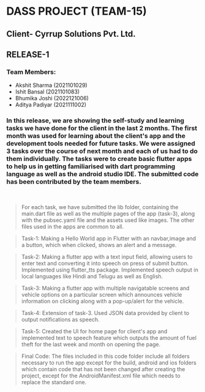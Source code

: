 # DASS PROJECT (TEAM-15)
## Client- Cyrrup Solutions Pvt. Ltd.
## RELEASE-1
### Team Members:
- Akshit Sharma (2021101029)
- Ishit Bansal (2021101083)
- Bhumika Joshi (2022121006)
- Aditya Padiyar (2021111002)

### In this release, we are showing the self-study and learning tasks we have done for the client in the last 2 months. The first month was used for learning about the client's app and the development tools needed for future tasks. We were assigned 3 tasks over the course of next month and each of us had to do them individually. The tasks were to create basic flutter apps to help us in getting familiarised with dart programming language as well as the android studio IDE. The submitted code has been contributed by the team members.
<br>

> For each task, we have submitted the lib folder, containing the main.dart file as well as the multiple pages of the app (task-3), along with the pubsec.yaml file and the assets used like images. The other files used in the apps are common to all.

> Task-1:
  Making a Hello World app in Flutter with an navbar,image and a button, which when clicked, shows an alert and a message.

> Task-2:
  Making a flutter app with a text input field, allowing users to enter text and converting it into speech on press of submit button. Implemented using flutter_tts package. Implemented speech output in local languages like Hindi and Telugu as well as English. 

> Task-3:
  Making a flutter app with multiple navigatable screens and vehicle options on a particular screen which announces vehicle information on clicking along with a pop-up/alert for the vehicle.

> Task-4:
  Extension of task-3. Used JSON data provided by client to output notifications as speech.
  
> Task-5:
  Created the UI for home page for client's app and implemented text to speech feature which outputs the amount of fuel theft for the last week and month on opening the page.

> Final Code:
  The files included in this code folder include all folders necessary to run the app except for the build, android and ios folders which contain code that has not been changed after creating the project, except for the AndroidManifest.xml file which needs to replace the standard one.

